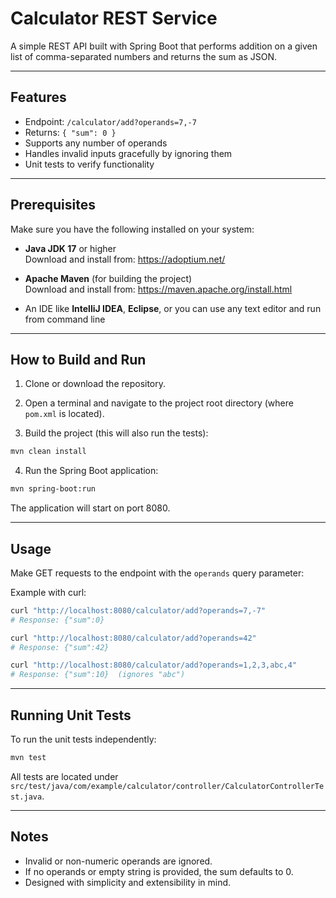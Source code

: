 # Calculator REST Service

A simple REST API built with Spring Boot that performs addition on a given list of comma-separated numbers and returns the sum as JSON.

---

## Features

- Endpoint: `/calculator/add?operands=7,-7`
- Returns: `{ "sum": 0 }`
- Supports any number of operands
- Handles invalid inputs gracefully by ignoring them
- Unit tests to verify functionality

---

## Prerequisites

Make sure you have the following installed on your system:

- **Java JDK 17** or higher  
  Download and install from: https://adoptium.net/

- **Apache Maven** (for building the project)  
  Download and install from: https://maven.apache.org/install.html

- An IDE like **IntelliJ IDEA**, **Eclipse**, or you can use any text editor and run from command line

---

## How to Build and Run

1. Clone or download the repository.

2. Open a terminal and navigate to the project root directory (where `pom.xml` is located).

3. Build the project (this will also run the tests):

```bash
mvn clean install
```

4. Run the Spring Boot application:

```bash
mvn spring-boot:run
```

The application will start on port 8080.

---

## Usage

Make GET requests to the endpoint with the `operands` query parameter:

Example with curl:

```bash
curl "http://localhost:8080/calculator/add?operands=7,-7"
# Response: {"sum":0}

curl "http://localhost:8080/calculator/add?operands=42"
# Response: {"sum":42}

curl "http://localhost:8080/calculator/add?operands=1,2,3,abc,4"
# Response: {"sum":10}  (ignores "abc")
```

---

## Running Unit Tests

To run the unit tests independently:

```bash
mvn test
```

All tests are located under `src/test/java/com/example/calculator/controller/CalculatorControllerTest.java`.

---

## Notes

- Invalid or non-numeric operands are ignored.
- If no operands or empty string is provided, the sum defaults to 0.
- Designed with simplicity and extensibility in mind.
```
